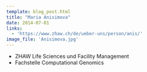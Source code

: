 ```yaml
---
template: blog_post.html
title: "Maria Anisimova"
date: 2014-07-01
links:
  - 'https://www.zhaw.ch/de/ueber-uns/person/anis/'
image_file: 'Anisimova.jpg'
---
```


* ZHAW Life Sciences und Facility Management
* Fachstelle Computational Genomics

<!--more-->

